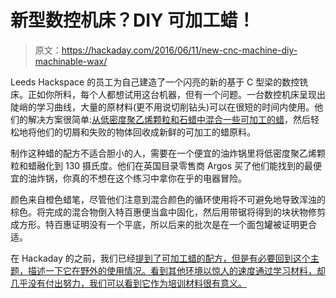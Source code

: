 # 新型数控机床？DIY 可加工蜡！

> 原文：<https://hackaday.com/2016/06/11/new-cnc-machine-diy-machinable-wax/>

Leeds Hackspace 的员工为自己建造了一个闪亮的新的基于 C 型梁的数控铣床。正如你所料，每个人都想试用这台机器，但有一个问题。一台数控机床呈现出陡峭的学习曲线，大量的原材料(更不用说切削钻头)可以在很短的时间内使用。他们的解决方案很简单:[从低密度聚乙烯颗粒和石蜡中混合一些可加工的蜡](https://leedshackspace.org.uk/2016/05/09/making-machinable-wax/)，然后轻松地将他们的切屑和失败的物体回收成新鲜的可加工的蜡原料。

制作这种蜡的配方不适合胆小的人，需要在一个便宜的油炸锅里将低密度聚乙烯颗粒和蜡融化到 130 摄氏度。他们在英国目录零售商 Argos 买了他们能找到的最便宜的油炸锅，你真的不想在这个练习中拿你在乎的电器冒险。

颜色来自橙色蜡笔，尽管他们注意到混合颜色的循环使用将不可避免地导致浑浊的棕色。将完成的混合物倒入特百惠便当盒中固化，然后用带锯将得到的块状物修剪成方形。特百惠证明没有一个平底，所以后来的批次是在一个面包罐被证明更合适。

在 Hackaday 的之前，我们已经[提到了可加工蜡的配方，但是有必要回到这个主题，描述一下它在野外的使用情况。看到其他环境以惊人的速度通过学习材料，却几乎没有付出努力，我们可以看到它作为培训材料很有意义。](http://hackaday.com/2012/12/29/make-your-own-machinable-wax/)